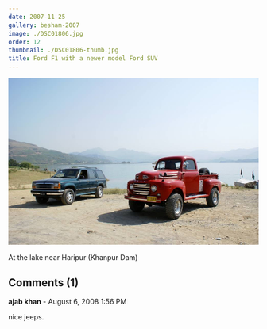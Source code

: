 ```yaml
---
date: 2007-11-25
gallery: besham-2007
image: ./DSC01806.jpg
order: 12
thumbnail: ./DSC01806-thumb.jpg
title: Ford F1 with a newer model Ford SUV
---
```


![Ford F1 with a newer model Ford SUV](./DSC01806.jpg)

At the lake near Haripur (Khanpur Dam)

<div id="comments">

## Comments (1)

<div id="comment">

**ajab khan** - August  6, 2008  1:56 PM

nice jeeps.

</div>

</div>